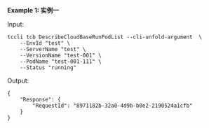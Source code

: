 **Example 1: 实例一**



Input: 

```
tccli tcb DescribeCloudBaseRunPodList --cli-unfold-argument  \
    --EnvId "test" \
    --ServerName "test" \
    --VersionName "test-001" \
    --PodName "test-001-111" \
    --Status "running"
```

Output: 
```
{
    "Response": {
        "RequestId": "8971182b-32a0-4d9b-b0e2-2190524a1cfb"
    }
}
```

